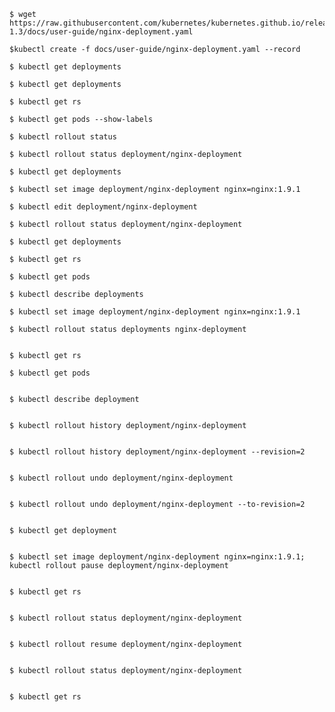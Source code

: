 ```
$ wget https://raw.githubusercontent.com/kubernetes/kubernetes.github.io/release-1.3/docs/user-guide/nginx-deployment.yaml

```
```
$kubectl create -f docs/user-guide/nginx-deployment.yaml --record
```

```
$ kubectl get deployments
```

```
$ kubectl get deployments
```

```
$ kubectl get rs
```

```
$ kubectl get pods --show-labels
```

```
$ kubectl rollout status
```

```
$ kubectl rollout status deployment/nginx-deployment
```
```
$ kubectl get deployments
```
```
$ kubectl set image deployment/nginx-deployment nginx=nginx:1.9.1
```

```
$ kubectl edit deployment/nginx-deployment
```

```
$ kubectl rollout status deployment/nginx-deployment
```

```
$ kubectl get deployments
```

```
$ kubectl get rs
```

```
$ kubectl get pods
```

```
$ kubectl describe deployments

```

```
$ kubectl set image deployment/nginx-deployment nginx=nginx:1.9.1
```

```
$ kubectl rollout status deployments nginx-deployment

```

```

$ kubectl get rs

```

```
$ kubectl get pods

```

```

$ kubectl describe deployment

```

```

$ kubectl rollout history deployment/nginx-deployment

```

```

$ kubectl rollout history deployment/nginx-deployment --revision=2

```

```

$ kubectl rollout undo deployment/nginx-deployment

```

```

$ kubectl rollout undo deployment/nginx-deployment --to-revision=2

```

```

$ kubectl get deployment

```

```

$ kubectl set image deployment/nginx-deployment nginx=nginx:1.9.1; kubectl rollout pause deployment/nginx-deployment

```

```

$ kubectl get rs 

```

```

$ kubectl rollout status deployment/nginx-deployment

```

```

$ kubectl rollout resume deployment/nginx-deployment

```

```

$ kubectl rollout status deployment/nginx-deployment

```

```

$ kubectl get rs 

```


